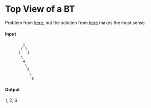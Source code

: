 # Top View of a BT

Problem from [here](https://www.geeksforgeeks.org/print-nodes-top-view-binary-tree/), 
but the solution from [here](https://algorithms.tutorialhorizon.com/print-the-top-view-of-a-binary-tree/) 
makes the most sense.

#### Input
            1
           / \
          2   3
           \
            4
             \
              5
               \
                6

#### Output
1, 2, 6